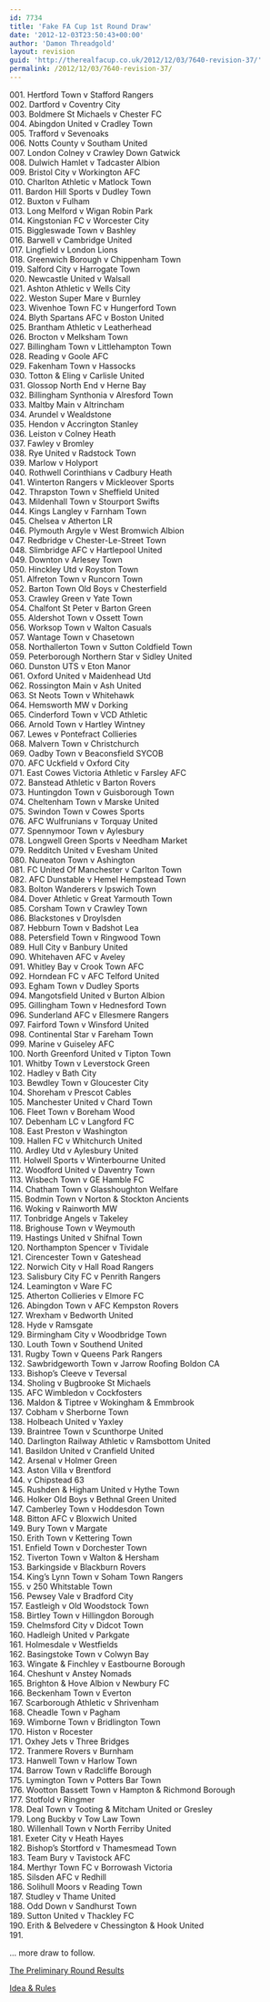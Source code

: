 ```yaml
---
id: 7734
title: 'Fake FA Cup 1st Round Draw'
date: '2012-12-03T23:50:43+00:00'
author: 'Damon Threadgold'
layout: revision
guid: 'http://therealfacup.co.uk/2012/12/03/7640-revision-37/'
permalink: /2012/12/03/7640-revision-37/
---
```


001\. Hertford Town v Stafford Rangers  
002\. Dartford v Coventry City  
003\. Boldmere St Michaels v Chester FC  
004\. Abingdon United v Cradley Town  
005\. Trafford v Sevenoaks  
006\. Notts County v Southam United  
007\. London Colney v Crawley Down Gatwick  
008\. Dulwich Hamlet v Tadcaster Albion  
009\. Bristol City v Workington AFC  
010\. Charlton Athletic v Matlock Town  
011\. Bardon Hill Sports v Dudley Town  
012\. Buxton v Fulham  
013\. Long Melford v Wigan Robin Park  
014\. Kingstonian FC v Worcester City  
015\. Biggleswade Town v Bashley  
016\. Barwell v Cambridge United  
017\. Lingfield v London Lions  
018\. Greenwich Borough v Chippenham Town  
019\. Salford City v Harrogate Town  
020\. Newcastle United v Walsall  
021\. Ashton Athletic v Wells City  
022\. Weston Super Mare v Burnley  
023\. Wivenhoe Town FC v Hungerford Town  
024\. Blyth Spartans AFC v Boston United  
025\. Brantham Athletic v Leatherhead  
026\. Brocton v Melksham Town  
027\. Billingham Town v Littlehampton Town  
028\. Reading v Goole AFC  
029\. Fakenham Town v Hassocks  
030\. Totton &amp; Eling v Carlisle United  
031\. Glossop North End v Herne Bay  
032\. Billingham Synthonia v Alresford Town  
033\. Maltby Main v Altrincham  
034\. Arundel v Wealdstone  
035\. Hendon v Accrington Stanley  
036\. Leiston v Colney Heath  
037\. Fawley v Bromley  
038\. Rye United v Radstock Town  
039\. Marlow v Holyport  
040\. Rothwell Corinthians v Cadbury Heath  
041\. Winterton Rangers v Mickleover Sports  
042\. Thrapston Town v Sheffield United  
043\. Mildenhall Town v Stourport Swifts  
044\. Kings Langley v Farnham Town  
045\. Chelsea v Atherton LR  
046\. Plymouth Argyle v West Bromwich Albion  
047\. Redbridge v Chester-Le-Street Town  
048\. Slimbridge AFC v Hartlepool United  
049\. Downton v Arlesey Town  
050\. Hinckley Utd v Royston Town  
051\. Alfreton Town v Runcorn Town  
052\. Barton Town Old Boys v Chesterfield  
053\. Crawley Green v Yate Town  
054\. Chalfont St Peter v Barton Green  
055\. Aldershot Town v Ossett Town  
056\. Worksop Town v Walton Casuals  
057\. Wantage Town v Chasetown  
058\. Northallerton Town v Sutton Coldfield Town  
059\. Peterborough Northern Star v Sidley United  
060\. Dunston UTS v Eton Manor  
061\. Oxford United v Maidenhead Utd  
062\. Rossington Main v Ash United  
063\. St Neots Town v Whitehawk  
064\. Hemsworth MW v Dorking  
065\. Cinderford Town v VCD Athletic  
066\. Arnold Town v Hartley Wintney  
067\. Lewes v Pontefract Collieries  
068\. Malvern Town v Christchurch  
069\. Oadby Town v Beaconsfield SYCOB  
070\. AFC Uckfield v Oxford City  
071\. East Cowes Victoria Athletic v Farsley AFC  
072\. Banstead Athletic v Barton Rovers  
073\. Huntingdon Town v Guisborough Town  
074\. Cheltenham Town v Marske United  
075\. Swindon Town v Cowes Sports  
076\. AFC Wulfrunians v Torquay United  
077\. Spennymoor Town v Aylesbury  
078\. Longwell Green Sports v Needham Market  
079\. Redditch United v Evesham United  
080\. Nuneaton Town v Ashington  
081\. FC United Of Manchester v Carlton Town  
082\. AFC Dunstable v Hemel Hempstead Town  
083\. Bolton Wanderers v Ipswich Town  
084\. Dover Athletic v Great Yarmouth Town  
085\. Corsham Town v Crawley Town  
086\. Blackstones v Droylsden  
087\. Hebburn Town v Badshot Lea  
088\. Petersfield Town v Ringwood Town  
089\. Hull City v Banbury United  
090\. Whitehaven AFC v Aveley  
091\. Whitley Bay v Crook Town AFC  
092\. Horndean FC v AFC Telford United  
093\. Egham Town v Dudley Sports  
094\. Mangotsfield United v Burton Albion  
095\. Gillingham Town v Hednesford Town  
096\. Sunderland AFC v Ellesmere Rangers  
097\. Fairford Town v Winsford United  
098\. Continental Star v Fareham Town  
099\. Marine v Guiseley AFC  
100\. North Greenford United v Tipton Town  
101\. Whitby Town v Leverstock Green  
102\. Hadley v Bath City  
103\. Bewdley Town v Gloucester City  
104\. Shoreham v Prescot Cables  
105\. Manchester United v Chard Town  
106\. Fleet Town v Boreham Wood  
107\. Debenham LC v Langford FC  
108\. East Preston v Washington  
109\. Hallen FC v Whitchurch United  
110\. Ardley Utd v Aylesbury United  
111\. Holwell Sports v Winterbourne United  
112\. Woodford United v Daventry Town  
113\. Wisbech Town v GE Hamble FC  
114\. Chatham Town v Glasshoughton Welfare  
115\. Bodmin Town v Norton &amp; Stockton Ancients  
116\. Woking v Rainworth MW  
117\. Tonbridge Angels v Takeley  
118\. Brighouse Town v Weymouth  
119\. Hastings United v Shifnal Town  
120\. Northampton Spencer v Tividale  
121\. Cirencester Town v Gateshead  
122\. Norwich City v Hall Road Rangers  
123\. Salisbury City FC v Penrith Rangers  
124\. Leamington v Ware FC  
125\. Atherton Collieries v Elmore FC  
126\. Abingdon Town v AFC Kempston Rovers  
127\. Wrexham v Bedworth United  
128\. Hyde v Ramsgate  
129\. Birmingham City v Woodbridge Town  
130\. Louth Town v Southend United  
131\. Rugby Town v Queens Park Rangers  
132\. Sawbridgeworth Town v Jarrow Roofing Boldon CA  
133\. Bishop’s Cleeve v Teversal  
134\. Sholing v Bugbrooke St Michaels  
135\. AFC Wimbledon v Cockfosters  
136\. Maldon &amp; Tiptree v Wokingham &amp; Emmbrook  
137\. Cobham v Sherborne Town  
138\. Holbeach United v Yaxley  
139\. Braintree Town v Scunthorpe United  
140\. Darlington Railway Athletic v Ramsbottom United  
141\. Basildon United v Cranfield United  
142\. Arsenal v Holmer Green  
143\. Aston Villa v Brentford  
144\. v Chipstead 63  
145\. Rushden &amp; Higham United v Hythe Town  
146\. Holker Old Boys v Bethnal Green United  
147\. Camberley Town v Hoddesdon Town  
148\. Bitton AFC v Bloxwich United  
149\. Bury Town v Margate  
150\. Erith Town v Kettering Town  
151\. Enfield Town v Dorchester Town  
152\. Tiverton Town v Walton &amp; Hersham  
153\. Barkingside v Blackburn Rovers  
154\. King’s Lynn Town v Soham Town Rangers  
155\. v 250 Whitstable Town  
156\. Pewsey Vale v Bradford City  
157\. Eastleigh v Old Woodstock Town  
158\. Birtley Town v Hillingdon Borough  
159\. Chelmsford City v Didcot Town  
160\. Hadleigh United v Parkgate  
161\. Holmesdale v Westfields  
162\. Basingstoke Town v Colwyn Bay  
163\. Wingate &amp; Finchley v Eastbourne Borough  
164\. Cheshunt v Anstey Nomads  
165\. Brighton &amp; Hove Albion v Newbury FC  
166\. Beckenham Town v Everton  
167\. Scarborough Athletic v Shrivenham  
168\. Cheadle Town v Pagham  
169\. Wimborne Town v Bridlington Town  
170\. Histon v Rocester  
171\. Oxhey Jets v Three Bridges  
172\. Tranmere Rovers v Burnham  
173\. Hanwell Town v Harlow Town  
174\. Barrow Town v Radcliffe Borough  
175\. Lymington Town v Potters Bar Town  
176\. Wootton Bassett Town v Hampton &amp; Richmond Borough  
177\. Stotfold v Ringmer  
178\. Deal Town v Tooting &amp; Mitcham United or Gresley  
179\. Long Buckby v Tow Law Town  
180\. Willenhall Town v North Ferriby United  
181\. Exeter City v Heath Hayes  
182\. Bishop’s Stortford v Thamesmead Town  
183\. Team Bury v Tavistock AFC  
184\. Merthyr Town FC v Borrowash Victoria  
185\. Silsden AFC v Redhill  
186\. Solihull Moors v Reading Town  
187\. Studley v Thame United  
188\. Odd Down v Sandhurst Town  
189\. Sutton United v Thackley FC  
190\. Erith &amp; Belvedere v Chessington &amp; Hook United  
191\.

… more draw to follow.

[The Preliminary Round Results](http://therealfacup.co.uk/2012/08/04/preliminary-round-results/)

[Idea &amp; Rules](http://therealfacup.co.uk/2012/07/11/the-fake-fa-cup/)